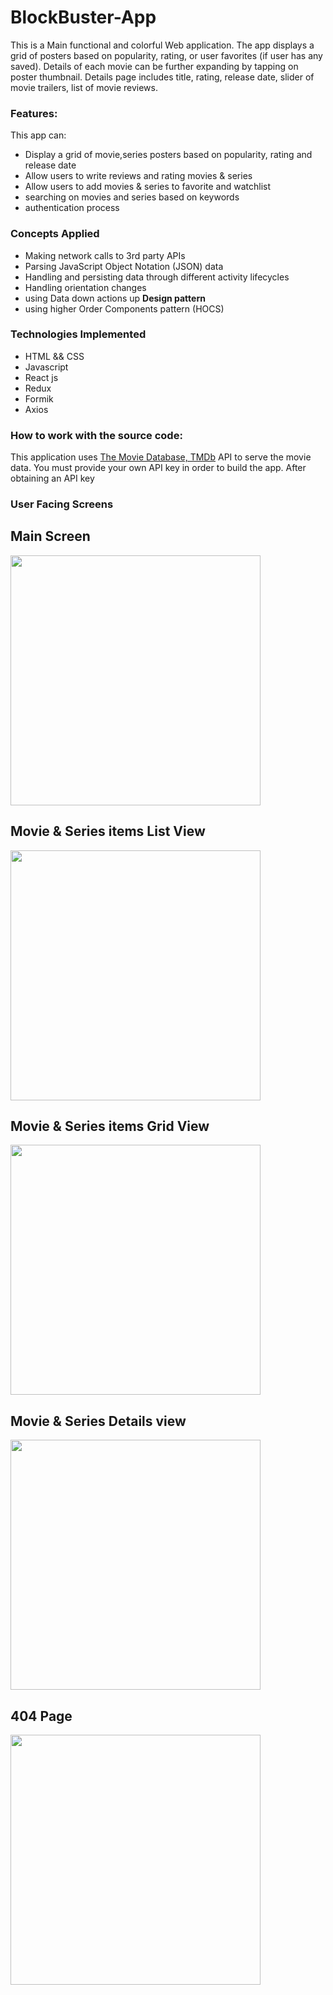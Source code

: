 # BlockBuster-App



This is a Main functional and colorful Web application. The app displays a grid of posters based on popularity, rating, or user favorites (if user has any saved). Details of each movie can be further expanding by tapping on poster thumbnail. Details page includes title, rating, release date, slider of  movie trailers, list of  movie reviews.

### Features:
This app can:
* Display a grid of movie,series posters based on popularity, rating and release date 
* Allow users to write reviews and rating movies & series 
* Allow users to add movies & series to favorite and watchlist 
* searching on movies and series based on keywords 
* authentication process

### Concepts Applied
* Making network calls to 3rd party APIs
* Parsing JavaScript Object Notation (JSON) data
* Handling and persisting data through different activity lifecycles
* Handling orientation changes
* using Data down actions up **Design pattern**
* using higher Order Components pattern (HOCS)

### Technologies Implemented
* HTML && CSS
* Javascript 
* React js 
* Redux 
* Formik
* Axios 


### How to work with the source code:
This application uses [The Movie Database, TMDb](https://www.themoviedb.org/) API to serve the movie data. You must provide your own API key in order to build the app. After obtaining an API key


### User Facing Screens
## Main Screen </br>
<img src="https://github.com/muhammedmokbel/BlockBuster-App/blob/master/src/assets/images/screens/screencapture-localhost-3000-2021-07-28-09_40_49.png" width="400">

## Movie & Series items List View </br>
<img src="https://github.com/muhammedmokbel/BlockBuster-App/blob/master/src/assets/images/screens/screencapture-localhost-3000-collection-movies-2021-08-02-16_36_55.png" width="400">

## Movie & Series items Grid View </br>
<img src="https://github.com/muhammedmokbel/BlockBuster-App/blob/master/src/assets/images/screens/screencapture-localhost-3000-collection-movies-2021-08-02-16_39_18.png" width="400">

## Movie & Series Details view </br>
<img src="https://github.com/muhammedmokbel/BlockBuster-App/blob/master/src/assets/images/screens/screencapture-localhost-3000-Details-movies-379686-2021-08-22-23_20_37.png" width="400">



## 404 Page </br>
<img src="https://github.com/muhammedmokbel/BlockBuster-App/blob/master/src/assets/images/screens/screencapture-localhost-3000-adada-2021-08-12-19_14_47.png" width="400">
